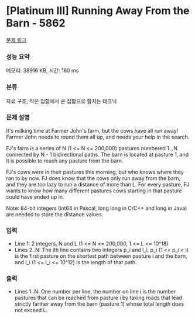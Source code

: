 # [Platinum III] Running Away From the Barn - 5862 

[문제 링크](https://www.acmicpc.net/problem/5862) 

### 성능 요약

메모리: 38916 KB, 시간: 160 ms

### 분류

자료 구조, 작은 집합에서 큰 집합으로 합치는 테크닉

### 문제 설명

<p>It's milking time at Farmer John's farm, but the cows have all run away! Farmer John needs to round them all up, and needs your help in the search.</p><p>FJ's farm is a series of N (1 <= N <= 200,000) pastures numbered 1...N connected by N - 1 bidirectional paths. The barn is located at pasture 1, and it is possible to reach any pasture from the barn.</p><p>FJ's cows were in their pastures this morning, but who knows where they ran to by now. FJ does know that the cows only run away from the barn, and they are too lazy to run a distance of more than L. For every pasture, FJ wants to know how many different pastures cows starting in that pasture could have ended up in.</p><p>Note: 64-bit integers (int64 in Pascal, long long in C/C++ and long in Java) are needed to store the distance values.</p>

### 입력 

 <ul><li>Line 1: 2 integers, N and L (1 <= N <= 200,000, 1 <= L <= 10^18)</li><li>Lines 2..N: The ith line contains two integers p_i and l_i. p_i (1 <= p_i < i) is the  first pasture on the shortest path between pasture i and the barn, and l_i  (1 <= l_i <= 10^12) is the length of that path.</li></ul>

### 출력 

 <ul><li>Lines 1..N: One number per line, the number on line i is the number pastures that can be  reached from pasture i by taking roads that lead strictly farther away from  the barn (pasture 1) whose total length does not exceed L.</li></ul>

